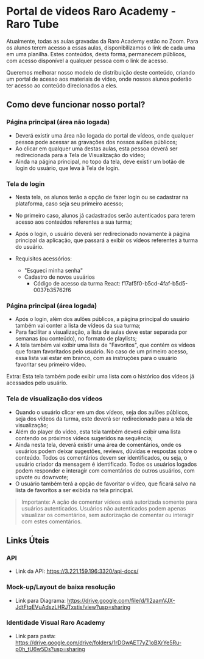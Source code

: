 # Portal de videos Raro Academy - Raro Tube

Atualmente, todas as aulas gravadas da Raro Academy estão no Zoom. Para os alunos terem acesso a essas aulas, disponibilizamos o link de cada uma em uma planilha. Estes conteúdos, desta forma, permanecem públicos, com acesso disponível a qualquer pessoa com o link de acesso.

Queremos melhorar nosso modelo de distribuição deste conteúdo, criando um portal de acesso aos materiais de vídeo, onde nossos alunos poderão ter acesso ao conteúdo direcionados a eles.

## Como deve funcionar nosso portal?

### Página principal (área não logada)

- Deverá existir uma área não logada do portal de vídeos, onde qualquer pessoa pode acessar as gravações dos nossos aulões públicos;
- Ao clicar em qualquer uma destas aulas, esta pessoa deverá ser redirecionada para a Tela de Visualização do vídeo;
- Ainda na página principal, no topo da tela, deve existir um botão de login do usuário, que leva à Tela de login.

### Tela de login 

- Nesta tela, os alunos terão a opção de fazer login ou se cadastrar na plataforma, caso seja seu primeiro acesso;
- No primeiro caso, alunos já cadastrados serão autenticados para terem acesso aos conteúdos referentes a sua turma;
- Após o login, o usuário deverá ser redirecionado novamente à página principal da aplicação, que passará a exibir os vídeos referentes à turma do usuário.

- Requisitos acessórios:
  - "Esqueci minha senha"
  - Cadastro de novos usuários
    -  Código de acesso da turma React: f17af5f0-b5cd-4faf-b5d5-0037b35762f6 

### Página principal (área logada)

- Após o login, além dos aulões públicos, a página principal do usuário também vai conter a lista de vídeos da sua turma;
- Para facilitar a visualização, a lista de aulas deve estar separada por semanas (ou conteúdo), no formato de playlists;
- A tela também vai exibir uma lista de "Favoritos", que contém os vídeos que foram favoritados pelo usuário. No caso de um primeiro acesso, essa lista vai estar em branco, com as instruções para o usuário favoritar seu primeiro vídeo.

Extra: Esta tela também pode exibir uma lista com o histórico dos vídeos já acessados pelo usuário.

### Tela de visualização dos vídeos

- Quando o usuário clicar em um dos vídeos, seja dos aulões públicos, seja dos vídeos da turma, este deverá ser redirecionado para a tela de visualização;
- Além do player do vídeo, esta tela também deverá exibir uma lista contendo os próximos vídeos sugeridos na sequência;
- Ainda nesta tela, deverá existir uma área de comentários, onde os usuários podem deixar sugestões, reviews, dúvidas e respostas sobre o conteúdo. Todos os comentários devem ser identificados, ou seja, o usuário criador da mensagem é identificado. Todos os usuários logados podem responder e interagir com comentários de outros usuários, com upvote ou downvote;
- O usuário também terá a opção de favoritar o vídeo, que ficará salvo na lista de favoritos a ser exibida na tela principal.

> Importante: A ação de comentar vídeos está autorizada somente para usuários autenticados. Usuários não autenticados podem apenas visualizar os comentários, sem autorização de comentar ou interagir com estes comentários.

## Links Úteis

### API
  - Link da API: https://3.221.159.196:3320/api-docs/

### Mock-up/Layout de baixa resolução
   - Link para Diagrama: https://drive.google.com/file/d/1l2aamVJX-JdtFtqEVuAdszLHRJTxstis/view?usp=sharing

### Identidade Visual Raro Academy
   - Link para pasta: https://drive.google.com/drive/folders/1rDGwAET7yZ1oBXrYe5Ru-p0h_tU6w5Ds?usp=sharing 

